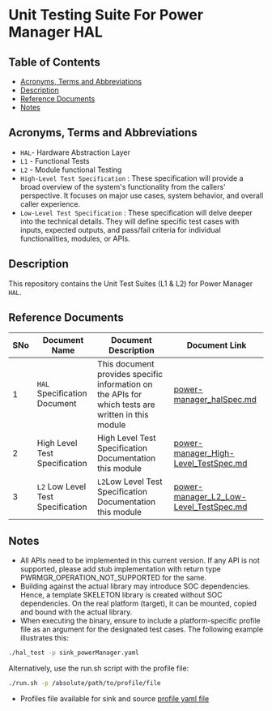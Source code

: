 # Unit Testing Suite For Power Manager HAL

## Table of Contents

- [Acronyms, Terms and Abbreviations](#acronyms-terms-and-abbreviations)
- [Description](#description)
- [Reference Documents](#reference-documents)
- [Notes](#notes)

## Acronyms, Terms and Abbreviations

- `HAL`- Hardware Abstraction Layer
- `L1` - Functional Tests
- `L2` - Module functional Testing
- `High-Level Test Specification` : These specification will provide a broad overview of the system's functionality from the callers' perspective. It focuses on major use cases, system behavior, and overall caller experience.
- `Low-Level Test Specification` : These specification will delve deeper into the technical details. They will define specific test cases with inputs, expected outputs, and pass/fail criteria for individual functionalities, modules, or APIs.

## Description

This repository contains the Unit Test Suites (L1 & L2) for Power Manager `HAL`.

## Reference Documents

|SNo|Document Name|Document Description|Document Link|
|---|-------------|--------------------|-------------|
|1|`HAL` Specification Document|This document provides specific information on the APIs for which tests are written in this module|[power-manager_halSpec.md](https://github.com/rdkcentral/rdk-halif-power_manager/blob/main/docs/pages/power-manager_halSpec.md)|
|2|High Level Test Specification |High Level Test Specification Documentation this module |[power-manager_High-Level_TestSpec.md](https://github.com/rdkcentral/rdk-halif-test-power_manager/blob/main/docs/pages/power-manager_High-Level_TestSpec.md)|
|3|`L2` Low Level Test Specification |`L2`Low Level Test Specification Documentation this module |[power-manager_L2_Low-Level_TestSpec.md](https://github.com/rdkcentral/rdk-halif-test-power_manager/blob/main/docs/pages/power-manager_L2_Low-Level_TestSpec.md)|

## Notes

- All APIs need to be implemented in this current version. If any API is not supported, please add stub implementation with return type PWRMGR_OPERATION_NOT_SUPPORTED for the same.
- Building against the actual library may introduce SOC dependencies. Hence, a template SKELETON library is created without SOC dependencies. On the real platform (target), it can be mounted, copied and bound with the actual library.
- When executing the binary, ensure to include a platform-specific profile file as an argument for the designated test cases. The following example illustrates this:

```bash
./hal_test -p sink_powerManager.yaml
 ```

Alternatively, use the run.sh script with the profile file:

```bash
./run.sh -p /absolute/path/to/profile/file
 ```

- Profiles file available for sink and source [profile yaml file](./profiles/)
